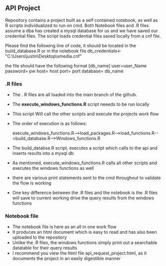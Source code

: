 ## API Project
Repository contains a project built as a self contained notebook, as well as R scripts individualized to run on cmd. Both Notebook files and .R files assume a dba has created a mysql database for us and we have saved our credential files.  The script loads credential files saved locally from a cnf file. 

Please find the following line of code, it should be located in the build_database.R or in the notebook file
db_credentials<-"C:\\Users\\justin\\Desktop\\xmedia.cnf"

the file should have the following format
[db_name]
user=user_Name
password= pw
host= host
port= port
database= db_name


### .R files
+ The . R files are all loaded into the main branch of the github.
+ The **execute_windows_functions.R** script neeeds to be run locally
+ This script Will call the other scripts and execute the projects work flow
+ The order of execution is as follows: 

  execute_windows_functions.R-->load_packages.R-->load_functions.R-->build_database.R-->Windows_functions.R
  
+ The build_databse.R script, executes a script which calls to the api and inserts results into a mysql db
+ As mentioned, execute_windows_functions.R calls all other scripts and executes the windows functions as well
+ there are various print statements sent to the cmd throughout to validate the flow is working
+ One key difference between the .R files and the notebook is the .R files will save to current working drive the query results from the windows functions


### Notebook file
+ The notebook file is here as an all in one work flow
+ It produces an html document which is easy to read and has also been uploaded to the repository
+ Unlike the .R files, the windows functions simply print out a searchable datatable for their query results
+ I recommend you view the html file api_request_project.html, as it documents the project in an easily digestible manner 
